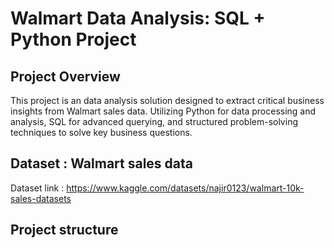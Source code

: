 # Walmart Data Analysis: SQL + Python Project

## Project Overview
This project is an data analysis solution designed to extract critical business insights from Walmart sales data. Utilizing Python for data processing and analysis, SQL for advanced querying, and structured problem-solving techniques to solve key business questions.

## Dataset : Walmart sales data

Dataset link : https://www.kaggle.com/datasets/najir0123/walmart-10k-sales-datasets

## Project structure
